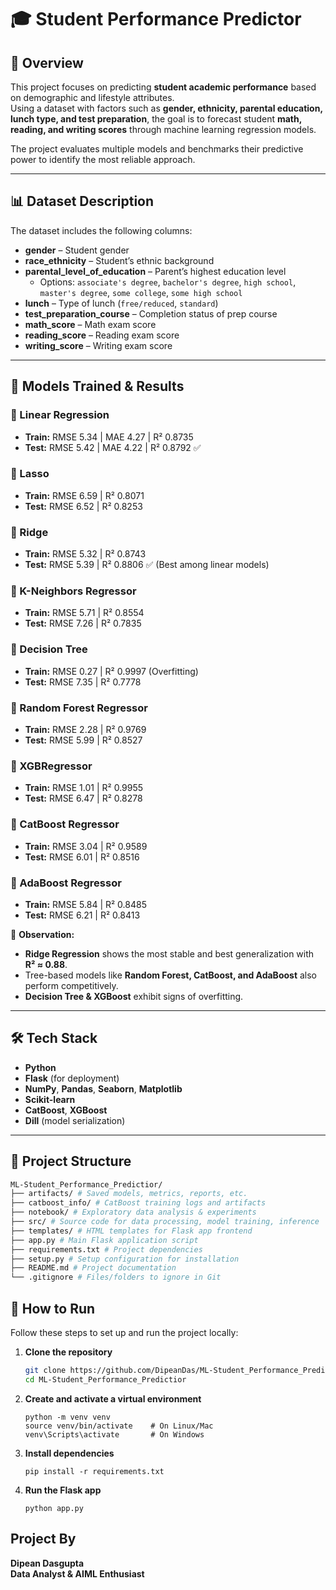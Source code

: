 # 🎓 Student Performance Predictor

## 📌 Overview
This project focuses on predicting **student academic performance** based on demographic and lifestyle attributes.  
Using a dataset with factors such as **gender, ethnicity, parental education, lunch type, and test preparation**, the goal is to forecast student **math, reading, and writing scores** through machine learning regression models.  

The project evaluates multiple models and benchmarks their predictive power to identify the most reliable approach.

---

## 📊 Dataset Description
The dataset includes the following columns:

- **gender** – Student gender  
- **race_ethnicity** – Student’s ethnic background  
- **parental_level_of_education** – Parent’s highest education level  
  - Options: `associate's degree`, `bachelor's degree`, `high school`, `master's degree`, `some college`, `some high school`  
- **lunch** – Type of lunch (`free/reduced`, `standard`)  
- **test_preparation_course** – Completion status of prep course  
- **math_score** – Math exam score  
- **reading_score** – Reading exam score  
- **writing_score** – Writing exam score  

---

## 🚀 Models Trained & Results

### 🔹 Linear Regression
- **Train:** RMSE 5.34 | MAE 4.27 | R² 0.8735  
- **Test:** RMSE 5.42 | MAE 4.22 | R² 0.8792 ✅  

### 🔹 Lasso
- **Train:** RMSE 6.59 | R² 0.8071  
- **Test:** RMSE 6.52 | R² 0.8253  

### 🔹 Ridge
- **Train:** RMSE 5.32 | R² 0.8743  
- **Test:** RMSE 5.39 | R² 0.8806 ✅ (Best among linear models)  

### 🔹 K-Neighbors Regressor
- **Train:** RMSE 5.71 | R² 0.8554  
- **Test:** RMSE 7.26 | R² 0.7835  

### 🔹 Decision Tree
- **Train:** RMSE 0.27 | R² 0.9997 (Overfitting)  
- **Test:** RMSE 7.35 | R² 0.7778  

### 🔹 Random Forest Regressor
- **Train:** RMSE 2.28 | R² 0.9769  
- **Test:** RMSE 5.99 | R² 0.8527  

### 🔹 XGBRegressor
- **Train:** RMSE 1.01 | R² 0.9955  
- **Test:** RMSE 6.47 | R² 0.8278  

### 🔹 CatBoost Regressor
- **Train:** RMSE 3.04 | R² 0.9589  
- **Test:** RMSE 6.01 | R² 0.8516  

### 🔹 AdaBoost Regressor
- **Train:** RMSE 5.84 | R² 0.8485  
- **Test:** RMSE 6.21 | R² 0.8413  

📌 **Observation:**  
- **Ridge Regression** shows the most stable and best generalization with **R² ≈ 0.88**.  
- Tree-based models like **Random Forest, CatBoost, and AdaBoost** also perform competitively.  
- **Decision Tree & XGBoost** exhibit signs of overfitting.  

---

## 🛠️ Tech Stack
- **Python**
- **Flask** (for deployment)
- **NumPy**, **Pandas**, **Seaborn**, **Matplotlib**
- **Scikit-learn**
- **CatBoost**, **XGBoost**
- **Dill** (model serialization)

---

## 📂 Project Structure
```bash
ML-Student_Performance_Predictior/
├── artifacts/ # Saved models, metrics, reports, etc.
├── catboost_info/ # CatBoost training logs and artifacts
├── notebook/ # Exploratory data analysis & experiments
├── src/ # Source code for data processing, model training, inference
├── templates/ # HTML templates for Flask app frontend
├── app.py # Main Flask application script
├── requirements.txt # Project dependencies
├── setup.py # Setup configuration for installation
├── README.md # Project documentation
└── .gitignore # Files/folders to ignore in Git
```
## 🚀 How to Run

Follow these steps to set up and run the project locally:

1. **Clone the repository**
   ```bash
   git clone https://github.com/DipeanDas/ML-Student_Performance_Predictior.git
   cd ML-Student_Performance_Predictior
2. **Create and activate a virtual environment**
   ```
   python -m venv venv
   source venv/bin/activate    # On Linux/Mac
   venv\Scripts\activate       # On Windows
   ```
3. **Install dependencies**
   ```
   pip install -r requirements.txt
4. **Run the Flask app**
   ```
   python app.py
   ```
## Project By
  **Dipean Dasgupta**<br>
  **Data Analyst & AIML Enthusiast**
